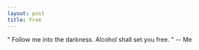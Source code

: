 ```yaml
---
layout: post
title: Free
---
```


" Follow me into the darkness. Alcohol shall set you free. " -- Me
